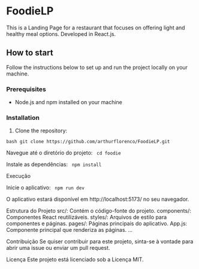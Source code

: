 # FoodieLP

This is a Landing Page for a restaurant that focuses on offering light and healthy meal options. Developed in React.js.


  ## How to start

Follow the instructions below to set up and run the project locally on your machine.

### Prerequisites

- Node.js and npm installed on your machine

### Installation

1. Clone the repository:

`bash
git clone https://github.com/arthurflorenco/FoodieLP.git`


Navegue até o diretório do projeto:
<code>
cd foodie
</code>

Instale as dependências:
<code>
npm install
</code>

Execução

Inicie o aplicativo:
<code>
npm run dev
</code>

O aplicativo estará disponível em http://localhost:5173/ no seu navegador.

Estrutura do Projeto
src/: Contém o código-fonte do projeto.
components/: Componentes React reutilizáveis.
styles/: Arquivos de estilo para componentes e páginas.
pages/: Páginas principais do aplicativo.
App.js: Componente principal que renderiza as páginas.
...

Contribuição
Se quiser contribuir para este projeto, sinta-se à vontade para abrir uma issue ou enviar um pull request.

Licença
Este projeto está licenciado sob a Licença MIT.
